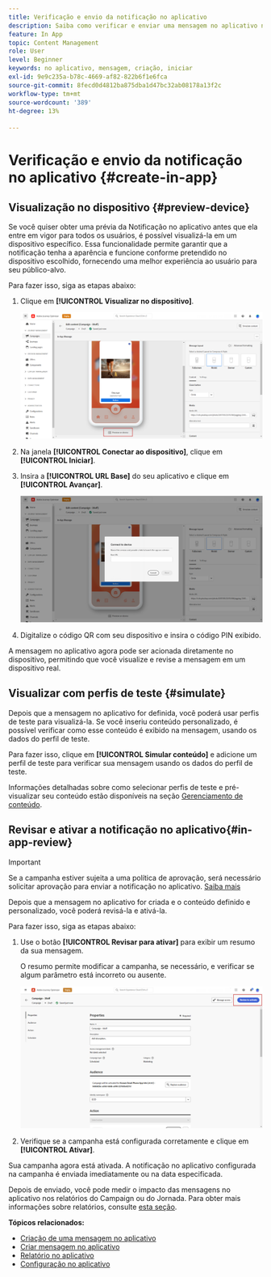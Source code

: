 ```yaml
---
title: Verificação e envio da notificação no aplicativo
description: Saiba como verificar e enviar uma mensagem no aplicativo no Journey Optimizer
feature: In App
topic: Content Management
role: User
level: Beginner
keywords: no aplicativo, mensagem, criação, iniciar
exl-id: 9e9c235a-b78c-4669-af82-822b6f1e6fca
source-git-commit: 8fecd0d4812ba875dba1d47bc32ab08178a13f2c
workflow-type: tm+mt
source-wordcount: '389'
ht-degree: 13%

---
```


# Verificação e envio da notificação no aplicativo {#create-in-app}

## Visualização no dispositivo {#preview-device}

Se você quiser obter uma prévia da Notificação no aplicativo antes que ela entre em vigor para todos os usuários, é possível visualizá-la em um dispositivo específico. Essa funcionalidade permite garantir que a notificação tenha a aparência e funcione conforme pretendido no dispositivo escolhido, fornecendo uma melhor experiência ao usuário para seu público-alvo.

Para fazer isso, siga as etapas abaixo:

1. Clique em **[!UICONTROL Visualizar no dispositivo]**.

   ![](assets/in_app_create_6.png)

1. Na janela **[!UICONTROL Conectar ao dispositivo]**, clique em **[!UICONTROL Iniciar]**.

1. Insira a **[!UICONTROL URL Base]** do seu aplicativo e clique em **[!UICONTROL Avançar]**.

   ![](assets/in_app_create_7.png)

1. Digitalize o código QR com seu dispositivo e insira o código PIN exibido.

A mensagem no aplicativo agora pode ser acionada diretamente no dispositivo, permitindo que você visualize e revise a mensagem em um dispositivo real.

## Visualizar com perfis de teste {#simulate}

Depois que a mensagem no aplicativo for definida, você poderá usar perfis de teste para visualizá-la. Se você inseriu conteúdo personalizado, é possível verificar como esse conteúdo é exibido na mensagem, usando os dados do perfil de teste.

Para fazer isso, clique em **[!UICONTROL Simular conteúdo]** e adicione um perfil de teste para verificar sua mensagem usando os dados do perfil de teste.

Informações detalhadas sobre como selecionar perfis de teste e pré-visualizar seu conteúdo estão disponíveis na seção [Gerenciamento de conteúdo](../content-management/preview-test.md).

## Revisar e ativar a notificação no aplicativo{#in-app-review}

>[!IMPORTANT]
>
> Se a campanha estiver sujeita a uma política de aprovação, será necessário solicitar aprovação para enviar a notificação no aplicativo. [Saiba mais](../test-approve/gs-approval.md)

Depois que a mensagem no aplicativo for criada e o conteúdo definido e personalizado, você poderá revisá-la e ativá-la.

Para fazer isso, siga as etapas abaixo:

1. Use o botão **[!UICONTROL Revisar para ativar]** para exibir um resumo da sua mensagem.

   O resumo permite modificar a campanha, se necessário, e verificar se algum parâmetro está incorreto ou ausente.

   ![](assets/in_app_create_5.png)

1. Verifique se a campanha está configurada corretamente e clique em **[!UICONTROL Ativar]**.

Sua campanha agora está ativada. A notificação no aplicativo configurada na campanha é enviada imediatamente ou na data especificada.

Depois de enviado, você pode medir o impacto das mensagens no aplicativo nos relatórios do Campaign ou do Jornada. Para obter mais informações sobre relatórios, consulte [esta seção](../reports/campaign-global-report-cja-inapp.md).

**Tópicos relacionados:**

* [Criação de uma mensagem no aplicativo](create-in-app.md)
* [Criar mensagem no aplicativo](design-in-app.md)
* [Relatório no aplicativo](../reports/campaign-global-report-cja-inapp.md)
* [Configuração no aplicativo](inapp-configuration.md)

